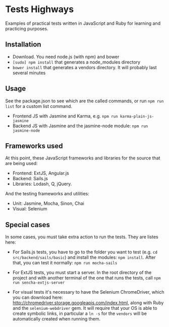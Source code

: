 # Tests Highways

Examples of practical tests written in JavaScript and Ruby for learning and practicing purposes.

## Installation

- Download. You need node.js (with npm) and bower
- `[sudo] npm install` that generates a node_modules directory
- `bower install` that generates a vendors directory. It will probably last several minutes

## Usage

See the package.json to see which are the called commands, or run `npm run list` for a custom list command.

- Frontend JS with Jasmine and Karma, e.g. `npm run karma-plain-js-jasmine`
- Backend JS with Jasmine and the jasmine-node module: `npm run jasmine-node`

## Frameworks used

At this point, these JavaScript frameworks and libraries for the source that are being used:

- Frontend: ExtJS, Angular.js
- Backend: Sails.js
- Libraries: Lodash, Q, jQuery.

And the testing frameworks and utilities:

- Unit: Jasmine, Mocha, Sinon, Chai
- Visual: Selenium


## Special cases

In some cases, you must take extra action to run the tests. They are listes here:

- For Sails.js tests, you have to go to the folder you want to test (e.g. `cd src/backend/sails/basic`) and install the modules: `npm install`. After that, you can test it normally: `npm run mocha-sails`

- For ExtJS tests, you must start a server. In the root directory of the project and with another terminal of the one that runs the tests, call `npm run sencha-extjs-server`

- For visual tests it's necessary to have the Selenium ChromeDriver, which you can download here: http://chromedriver.storage.googleapis.com/index.html, along with Ruby and the `selenium-webdriver` gem. It will require that your OS is able to create symbolic links, in particular a `ln -s` for the `vendors` will be automatically created when running them.